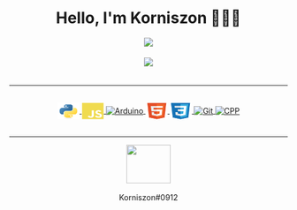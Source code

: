 <div align="center">
  <h1>Hello, I'm Korniszon 👋👋👋</h1>
</div>

<div align="center">
  <a href="https://github.com/Korniszonn">
  <img height="180em" src="https://github-readme-stats.vercel.app/api?username=Korniszonn&show_icons=true&bg_color=linear-gradient,020024,090979&border_color=000000&include_all_commits=true&count_private=true"/><br/><br/>
  <img height="180em" src="https://github-readme-stats.vercel.app/api/top-langs/?username=Korniszonn&layout=compact&langs_count=7&bg_color=linear-gradient,020024,090979&border_color=000000"/><br/><br/>
</div><hr/>
  
<div align="center" style="display: inline_block"><br>
  <img align="center" alt="Python" height="30" width="40" src="https://raw.githubusercontent.com/devicons/devicon/master/icons/python/python-original.svg">
  <img align="center" alt="JS" height="30" width="40" src="https://raw.githubusercontent.com/devicons/devicon/master/icons/javascript/javascript-plain.svg">
  <img align="center" alt="Arduino" height="30" width="40" src="https://cdn.worldvectorlogo.com/logos/arduino-1.svg">
  <img align="center" alt="HTML" height="30" width="40" src="https://raw.githubusercontent.com/devicons/devicon/master/icons/html5/html5-original.svg">
  <img align="center" alt="CSS" height="30" width="40" src="https://raw.githubusercontent.com/devicons/devicon/master/icons/css3/css3-original.svg">
  <img align="center" alt="Git" height="30" width="40" src="https://www.vectorlogo.zone/logos/git-scm/git-scm-icon.svg">
  <img align="center" alt="CPP" height="30" width="40" src="https://cdn.worldvectorlogo.com/logos/c.svg">
</div><br/><hr/>

<p align="center">
  <a href="https://discord.com/users/616327755105042453">
    <img src="https://cdn.jsdelivr.net/npm/simple-icons@3.0.1/icons/discord.svg" height="70" width="80">
  </a
</p>
    
<p align="center">
  Korniszon#0912
</p>
